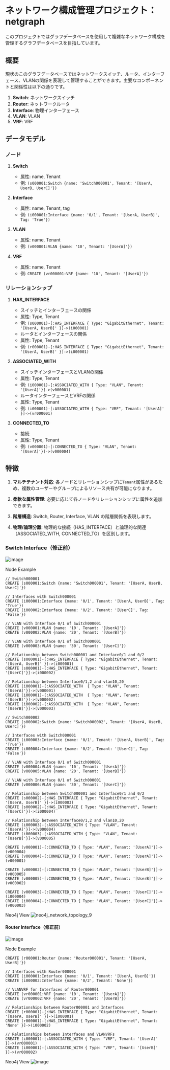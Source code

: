 # ネットワーク構成管理プロジェクト：netgraph

このプロジェクトではグラフデータベースを使用して複雑なネットワーク構成を管理するグラフデータベースを目指しています。

## 概要

現状のこのグラフデータベースではネットワークスイッチ、ルータ、インターフェース、VLANの関係を表現して管理することができます。主要なコンポーネントと関係性は以下の通りです。

1. **Switch**: ネットワークスイッチ
2. **Router**: ネットワークルータ
3. **Interface**: 物理インターフェース
4. **VLAN**: VLAN
5. **VRF**: VRF

## データモデル

### ノード

1. **Switch**
   - 属性: name, Tenant
   - 例: `(s000001:Switch {name: 'Switch000001', Tenant: '[UserA, UserB, UserC]'})`
     
2. **Interface**
   - 属性: name, Tenant, tag
   - 例: `(i000001:Interface {name: '0/1', Tenant: '[UserA, UserB]', Tag: 'True'})`

3. **VLAN**
    - 属性: name, Tenant
    - 例: `(v000001:VLAN {name: '10', Tenant: '[UserA]'})`
  
4. **VRF**
   - 属性: name, Tenant
   - 例: `CREATE (vr000001:VRF {name: '10', Tenant: '[UserA]'})`

### リレーションシップ

1. **HAS_INTERFACE**
   - スイッチとインターフェースの関係
   - 属性: Type, Tenant
   - 例: `(s000001)-[:HAS_INTERFACE { Type: "GigabitEthernet", Tenant: '[UserA, UserB]' }]->(i000001)`
   - ルータとインターフェースの関係
   - 属性: Type, Tenant
   - 例: `(r000001)-[:HAS_INTERFACE { Type: "GigabitEthernet", Tenant: '[UserA, UserB]' }]->(i000001)`

2. **ASSOCIATED_WITH**
   - スイッチインターフェースとVLANの関係
   - 属性: Type, Tenant
   - 例: `(i000001)-[:ASSOCIATED_WITH { Type: "VLAN", Tenant: '[UserA]'}]->(v000001)`
   - ルータインターフェースとVRFの関係
   - 属性: Type, Tenant
   - 例: `(i000001)-[:ASSOCIATED_WITH { Type: "VRF", Tenant: '[UserA]' }]->(vr000001)`
  
3. **CONNECTED_TO**
   - 接続
   - 属性: Type, Tenant
   - 例: `(v000001)-[:CONNECTED_TO { Type: "VLAN", Tenant: '[UserA]'}]->(v000004)`

## 特徴

1. **マルチテナント対応**: 各ノードとリレーションシップに`Tenant`属性があるため、複数のユーザーやグループによるリソース共有が可能になります。

2. **柔軟な属性管理**: 必要に応じて各ノードやリレーションシップに属性を追加できます。

3. **階層構造**: Switch, Router, Interface, VLAN の階層関係を表現します。

4. **物理/論理分離**: 物理的な接続（HAS_INTERFACE）と論理的な関連（ASSOCIATED_WITH, CONNECTED_TO）を区別します。

### Switch Interface（修正前）
    
![image](https://github.com/squirrel-cage-work/netgraph/assets/87857140/06dd0e90-f998-40da-a8ed-a7f72132e72b)
   
Node Example
```
// Switch000001
CREATE (s000001:Switch {name: 'Switch000001', Tenant: '[UserA, UserB, UserC]'})

// Interfaces with Switch000001
CREATE (i000001:Interface {name: '0/1', Tenant: '[UserA, UserB]', Tag: 'True'})
CREATE (i000002:Interface {name: '0/2', Tenant: '[UserC]', Tag: 'False'})

// VLAN with Interface 0/1 of Switch000001
CREATE (v000001:VLAN {name: '10', Tenant: '[UserA]'})
CREATE (v000002:VLAN {name: '20', Tenant: '[UserB]'})

// VLAN with Interface 0/1 of Switch000001
CREATE (v000003:VLAN {name: '30', Tenant: '[UserC]'})

// Relationship between Switch000001 and Interface0/1 and 0/2
CREATE (s000001)-[:HAS_INTERFACE { Type: "GigabitEthernet", Tenant: '[UserA, UserB]' }]->(i000001)
CREATE (s000001)-[:HAS_INTERFACE { Type: "GigabitEthernet", Tenant: '[UserC]'}]->(i000002)

// Relationship between Interface0/1,2 and vlan10,20 
CREATE (i000001)-[:ASSOCIATED_WITH  { Type: "VLAN", Tenant: '[UserA]'}]->(v000001)
CREATE (i000001)-[:ASSOCIATED_WITH  { Type: "VLAN", Tenant: '[UserB]'}]->(v000002)
CREATE (i000002)-[:ASSOCIATED_WITH  { Type: "VLAN", Tenant: '[UserB]'}]->(v000003)

// Switch000002
CREATE (s000002:Switch {name: 'Switch000002', Tenant: '[UserA, UserB, UserC]'})

// Interfaces with Switch000001
CREATE (i000003:Interface {name: '0/1', Tenant: '[UserA, UserB]', Tag: 'True'})
CREATE (i000004:Interface {name: '0/2', Tenant: '[UserC]', Tag: 'False'})

// VLAN with Interface 0/1 of Switch000001
CREATE (v000004:VLAN {name: '10', Tenant: '[UserA]'})
CREATE (v000005:VLAN {name: '20', Tenant: '[UserB]'})

// VLAN with Interface 0/1 of Switch000001
CREATE (v000006:VLAN {name: '30', Tenant: '[UserC]'})

// Relationship between Switch000001 and Interface0/1 and 0/2
CREATE (s000002)-[:HAS_INTERFACE { Type: "GigabitEthernet", Tenant: '[UserA, UserB]' }]->(i000003)
CREATE (s000002)-[:HAS_INTERFACE { Type: "GigabitEthernet", Tenant: '[UserC]'}]->(i000004)

// Relationship between Interface0/1,2 and vlan10,20 
CREATE (i000003)-[:ASSOCIATED_WITH { Type: "VLAN", Tenant: '[UserA]'}]->(v000004)
CREATE (i000003)-[:ASSOCIATED_WITH { Type: "VLAN", Tenant: '[UserB]'}]->(v000005)

CREATE (v000001)-[:CONNECTED_TO { Type: "VLAN", Tenant: '[UserA]'}]->(v000004)
CREATE (v000004)-[:CONNECTED_TO { Type: "VLAN", Tenant: '[UserA]'}]->(v000001)

CREATE (v000002)-[:CONNECTED_TO { Type: "VLAN", Tenant: '[UserB]'}]->(v000005)
CREATE (v000005)-[:CONNECTED_TO { Type: "VLAN", Tenant: '[UserB]'}]->(v000002)

CREATE (v000003)-[:CONNECTED_TO { Type: "VLAN", Tenant: '[UserC]'}]->(i000004)
CREATE (i000004)-[:CONNECTED_TO { Type: "VLAN", Tenant: '[UserC]'}]->(v000003)
```

Neo4j View
![neo4j_network_topology_9](https://github.com/user-attachments/assets/e0b7bc6f-d5c3-4537-aa94-2e7e9285e776)

#### Router Interface（修正前）

![image](https://github.com/squirrel-cage-work/netgraph/assets/87857140/2b88923d-e32c-4798-8c6f-2c78ca6d69de)

Node Example
``` example
CREATE (r000001:Router {name: 'Router000001', Tenant: '[UserA, UserB]'})

// Interfaces with Router000001
CREATE (i000001:Interface {name: '0/1', Tenant: '[UserA, UserB]'})
CREATE (i000002:Interface {name: '0/2', Tenant: 'None'})

// VLANVRF for Interfaces of Router000001
CREATE (vr000001:VRF {name: '10', Tenant: '[UserA]'})
CREATE (vr000002:VRF {name: '20', Tenant: '[UserB]'})

// Relationships between Router000001 and Interfaces
CREATE (r000001)-[:HAS_INTERFACE { Type: "GigabitEthernet", Tenant: '[UserA, UserB]' }]->(i000001)
CREATE (r000001)-[:HAS_INTERFACE { Type: "GigabitEthernet", Tenant: 'None' }]->(i000002)

// Relationships between Interfaces and VLANVRFs
CREATE (i000001)-[:ASSOCIATED_WITH { Type: "VRF", Tenant: '[UserA]' }]->(vr000001)
CREATE (i000001)-[:ASSOCIATED_WITH { Type: "VRF", Tenant: '[UserB]' }]->(vr000002)
```

Neo4j View
![image](https://github.com/squirrel-cage-work/netgraph/assets/87857140/96a48729-9a42-4e9f-b1dd-db55bca4a99e)


